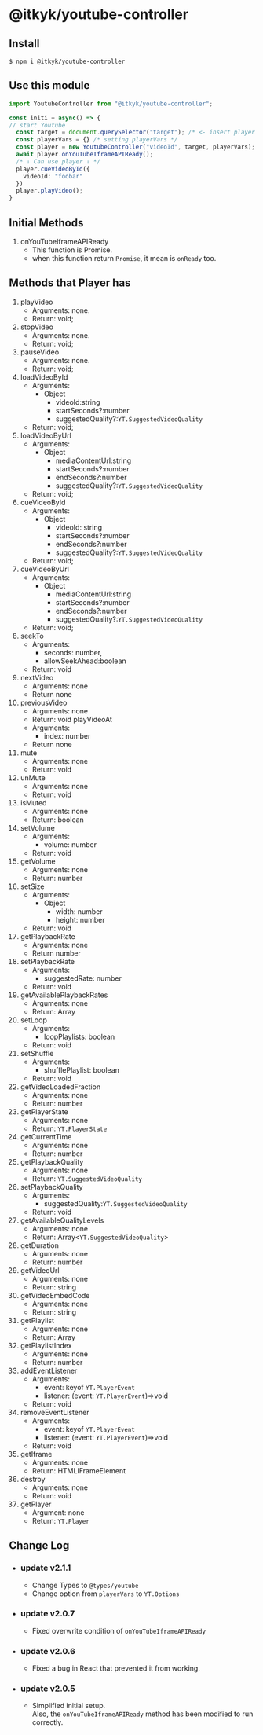 # @itkyk/youtube-controller  

## Install
```shell
$ npm i @itkyk/youtube-controller
```

## Use this module

```typescript
import YoutubeController from "@itkyk/youtube-controller";

const initi = async() => {
// start Youtube
  const target = document.querySelector("target"); /* <- insert player in this selector*/
  const playerVars = {} /* setting playerVars */
  const player = new YoutubeController("videoId", target, playerVars);
  await player.onYouTubeIframeAPIReady();
  /* ↓ Can use player ↓ */
  player.cueVideoById({
    videoId: "foobar"
  })
  player.playVideo();
}
```

## Initial Methods
1. onYouTubeIframeAPIReady
   - This function is Promise.
   - when this function return `Promise`, it mean is `onReady` too.

## Methods that Player has
1. playVideo
   - Arguments: none.
   - Return: void;
1. stopVideo
    - Arguments: none.
    - Return: void;
1. pauseVideo
    - Arguments: none.
    - Return: void;
1. loadVideoById
    - Arguments: 
      - Object
        - videoId:string
        - startSeconds?:number
        - suggestedQuality?:`YT.SuggestedVideoQuality`
    - Return: void;
1. loadVideoByUrl
    - Arguments: 
      - Object
        - mediaContentUrl:string
        - startSeconds?:number
        - endSeconds?:number
        - suggestedQuality?:`YT.SuggestedVideoQuality`
    - Return: void;
1. cueVideoById
    - Arguments: 
      - Object
        - videoId: string
        - startSeconds?:number
        - endSeconds?:number
        - suggestedQuality?:`YT.SuggestedVideoQuality`
    - Return: void;
1. cueVideoByUrl
    - Arguments: 
      - Object
        - mediaContentUrl:string
        - startSeconds?:number
        - endSeconds?:number
        - suggestedQuality?:`YT.SuggestedVideoQuality`
    - Return: void;
1. seekTo
   - Arguments:
     - seconds: number,
     - allowSeekAhead:boolean
   - Return: void
1. nextVideo
    - Arguments: none
    - Return none
1. previousVideo
    - Arguments: none
    - Return: void
playVideoAt
    - Arguments:
      - index: number
    - Return none
1. mute
    - Arguments: none
    - Return: void
1. unMute
    - Arguments: none
    - Return: void
1. isMuted
    - Arguments: none
    - Return: boolean
1. setVolume
    - Arguments: 
      - volume: number
    - Return: void
1. getVolume
    - Arguments: none
    - Return: number
1. setSize
    - Arguments:
      - Object
        - width: number
        - height: number
    - Return: void
1. getPlaybackRate
    - Arguments: none
    - Return number
1. setPlaybackRate
    - Arguments:
      - suggestedRate: number
    - Return: void
1. getAvailablePlaybackRates
    - Arguments: none
    - Return: Array<number>
1. setLoop
    - Arguments:
      - loopPlaylists: boolean
    - Return: void
1. setShuffle
    - Arguments:
      - shufflePlaylist: boolean
    - Return: void
1. getVideoLoadedFraction
    - Arguments: none
    - Return: number
1. getPlayerState
    - Arguments: none
    - Return: `YT.PlayerState`
1. getCurrentTime
    - Arguments: none
    - Return: number
1. getPlaybackQuality
    - Arguments: none
    - Return: `YT.SuggestedVideoQuality`
1. setPlaybackQuality
    - Arguments: 
      - suggestedQuality:`YT.SuggestedVideoQuality`
    - Return: void
1. getAvailableQualityLevels
    - Arguments: none
    - Return: Array<`YT.SuggestedVideoQuality`>
1. getDuration
    - Arguments: none
    - Return: number
1. getVideoUrl
    - Arguments: none
    - Return: string
1. getVideoEmbedCode
    - Arguments: none
    - Return: string
1. getPlaylist
    - Arguments: none
    - Return: Array<string>
1. getPlaylistIndex
    - Arguments: none
    - Return: number
1. addEventListener
    - Arguments: 
      - event: keyof `YT.PlayerEvent`
      - listener: (event: `YT.PlayerEvent`)=>void
    - Return: void
1. removeEventListener
    - Arguments:
        - event: keyof `YT.PlayerEvent`
        - listener: (event: `YT.PlayerEvent`)=>void
    - Return: void
1. getIframe
    - Arguments: none
    - Return: HTMLIFrameElement
1. destroy
    - Arguments: none
    - Return: void
1. getPlayer
    - Argument: none
    - Return: `YT.Player`

## Change Log
- ### update v2.1.1
  - Change Types to `@types/youtube`
  - Change option from `playerVars` to `YT.Options`
- ### update v2.0.7
  - Fixed overwrite condition of `onYouTubeIframeAPIReady`
- ### update v2.0.6
  - Fixed a bug in React that prevented it from working.
- ### update v2.0.5
  - Simplified initial setup.  
    Also, the `onYouTubeIframeAPIReady` method has been modified to run correctly.
